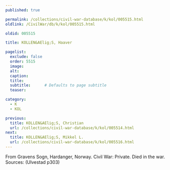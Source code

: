 ```yaml
---
published: true

permalink: /collections/civil-war-database/k/kol/005515.html
oldlink: /CivilWar/db/k/kol/005515.html

oldid: 005515

title: KOLLEN&AElig;S, Haaver

pagelist:
  exclude: false
  order: 5515
  image: 
  alt:
  caption:
  title:
  subtitle:      # Defaults to page subtitle
  teaser:

category: 
  - K 
  - KOL

previous:
  title: KOLLEN&AElig;S, Christian
  url: /collections/civil-war-database/k/kol/005514.html  
next:
  title: KOLLEN&AElig;S, Mikkel L.
  url: /collections/civil-war-database/k/kol/005516.html   
---
```

From Gravens Sogn, Hardanger, Norway. Civil War: Private. Died in the war. Sources: (Ulvestad p303)